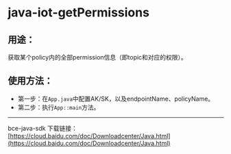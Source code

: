 # java-iot-getPermissions

## 用途：

获取某个policy内的全部permission信息（即topic和对应的权限）。

## 使用方法：

* 第一步：在`App.java`中配置AK/SK，以及endpointName、policyName。
* 第二步：执行`App::main`方法。

---

bce-java-sdk 下载链接：[https://cloud.baidu.com/doc/Downloadcenter/Java.html](https://cloud.baidu.com/doc/Downloadcenter/Java.html)